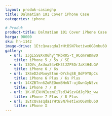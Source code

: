 ```yaml
---
layout: produk-casinghp
title: Dalmatian 101 Cover iPhone Case
categories: iphone

# Produk
product-title: Dalmatian 101 Cover iPhone Case
harga: 90000
sku: hn-1142
image-drive: 1EtcQvasqdaIrHtBSN7ketiwxOG8mbu6O
gallery:
  - url: 1JgISS8XxOuhyjYRbR05-t_9ComYWDm8O
    title: iPhone 5 / 5s / SE
  - url: 13QVs_AxUoa54vKH3tJZPSOrJaX4H4LGV
    title: iPhone 6 / 6s
  - url: 1X4eD2sMooyEtnn-QYchqSB_8dP9Y8pCs
    title: iPhone 6 Plus / 6s Plus
  - url: 14XZBTnn6ZoREOomBHmN7-ujOwnGyN5vc
    title: iPhone 7 / 8
  - url: 1K-HlEkHNIuzmCiTsdJ4SzvGdJgPDz_ww
    title: iPhone 7 Plus / 8 Plus
  - url: 1EtcQvasqdaIrHtBSN7ketiwxOG8mbu6O
    title: iPhone X
---
```

